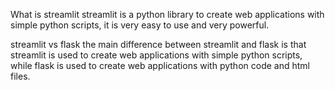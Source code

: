 What is streamlit
streamlit is a python library to create web applications with simple python scripts, it is very easy to use and very powerful.

streamlit vs flask
the main difference between streamlit and flask is that streamlit is used to create web applications with simple python scripts, while flask is used to create web applications with python code and html files.

